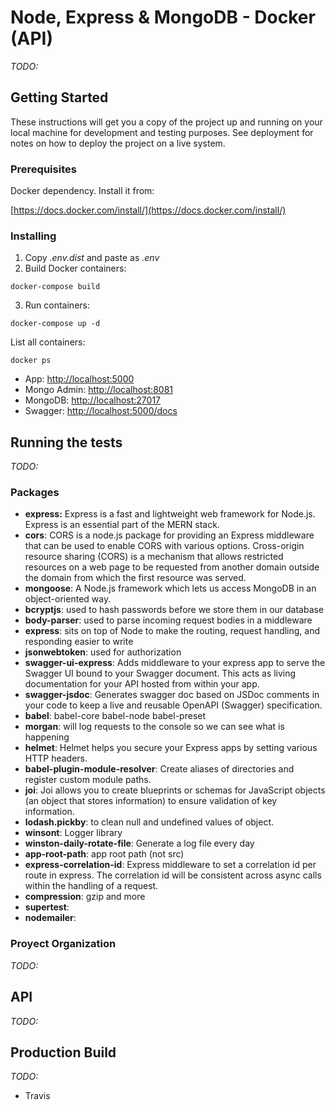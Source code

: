 # Node, Express & MongoDB - Docker (API)

*TODO:*

## Getting Started

These instructions will get you a copy of the project up and running on your local machine for development and testing purposes. See deployment for notes on how to deploy the project on a live system.

### Prerequisites

Docker dependency. Install it from:

[https://docs.docker.com/install/](https://docs.docker.com/install/)

### Installing

1. Copy *.env.dist* and paste as *.env*
2. Build Docker containers:
```
docker-compose build
```
3. Run containers:
```
docker-compose up -d
```

List all containers:
```
docker ps
```

- App: [http://localhost:5000](http://localhost:5000)
- Mongo Admin: [http://localhost:8081](http://localhost:8081)
- MongoDB: [http://localhost:27017](http://localhost:27017)
- Swagger: [http://localhost:5000/docs](http://localhost:5000/docs)

## Running the tests

*TODO:*

### Packages

- **express:** Express is a fast and lightweight web framework for Node.js. Express is an essential part of the MERN stack.
- **cors**: CORS is a node.js package for providing an Express middleware that can be used to enable CORS with various options. Cross-origin resource sharing (CORS) is a mechanism that allows restricted resources on a web page to be requested from another domain outside the domain from which the first resource was served.
- **mongoose**: A Node.js framework which lets us access MongoDB in an object-oriented way.
- **bcryptjs**: used to hash passwords before we store them in our database
- **body-parser**: used to parse incoming request bodies in a middleware
- **express**: sits on top of Node to make the routing, request handling, and responding easier to write
- **jsonwebtoken**: used for authorization
- **swagger-ui-express**: Adds middleware to your express app to serve the Swagger UI bound to your Swagger document. This acts as living documentation for your API hosted from within your app.
- **swagger-jsdoc**: Generates swagger doc based on JSDoc comments in your code to keep a live and reusable OpenAPI (Swagger) specification.
- **babel**: babel-core babel-node babel-preset
- **morgan**: will log requests to the console so we can see what is happening
- **helmet**: Helmet helps you secure your Express apps by setting various HTTP headers.
- **babel-plugin-module-resolver**: Create aliases of directories and register custom module paths.
- **joi**: Joi allows you to create blueprints or schemas for JavaScript objects (an object that stores information) to ensure validation of key information.
- **lodash.pickby**: to clean null and undefined values of object.
- **winsont**: Logger library
- **winston-daily-rotate-file**: Generate a log file every day
- **app-root-path**: app root path (not src)
- **express-correlation-id**: Express middleware to set a correlation id per route in express. The correlation id will be consistent across async calls within the handling of a request.
- **compression**: gzip and more
- **supertest**: 
- **nodemailer**: 

### Proyect Organization

*TODO:*

## API

*TODO:*

## Production Build

*TODO:*

- Travis